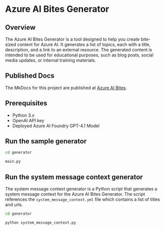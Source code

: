 # Azure AI Bites Generator

## Overview
The Azure AI Bites Generator is a tool designed to help you create bite-sized content for Azure AI. It generates a list of topics, each with a title, description, and a link to an external resource. The generated content is intended to be used for educational purposes, such as blog posts, social media updates, or internal training materials.

## Published Docs

The MkDocs for this project are published at [Azure AI Bites](https://gloveboxes.github.io/getting-started-samples/).

## Prerequisites
- Python 3.x
- OpenAI API key
- Deployed Azure AI Foundry GPT-4.1 Model

## Run the sample generator

```bash
cd generator
```

```bash
main.py
```

## Run the system message context generator

The system message context generator is a Python script that generates a system message context for the Azure AI Bites Generator. The script references the `system_message_context.yml` file which contains a list of titles and urls.

```bash
cd generator
```

```bash
python system_message_context.py
```
